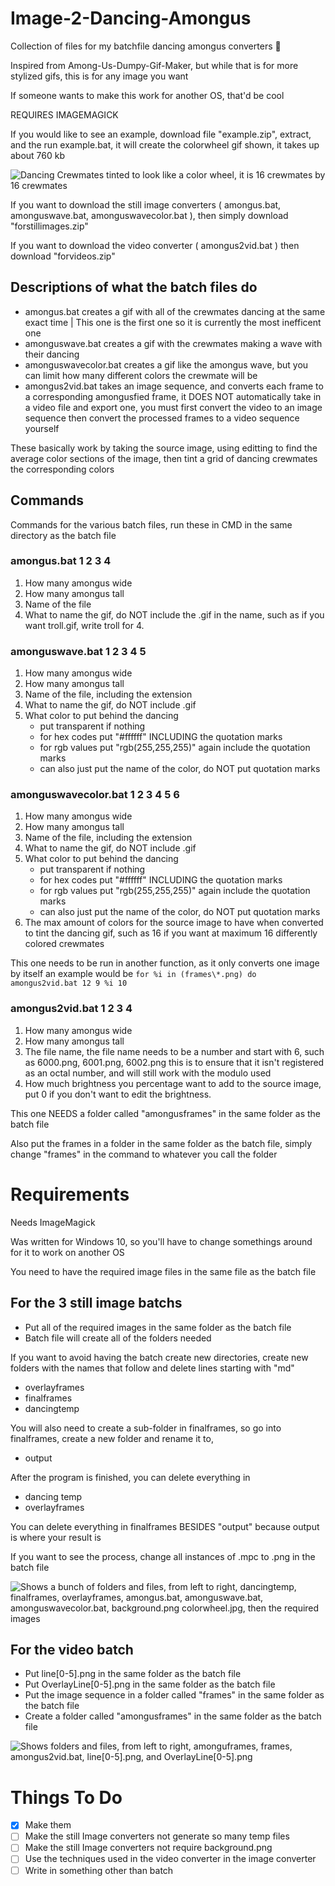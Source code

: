 # Image-2-Dancing-Amongus
Collection of files for my batchfile dancing amongus converters 📮

Inspired from Among-Us-Dumpy-Gif-Maker, but while that is for more stylized gifs, this is for any image you want 

If someone wants to make this work for another OS, that'd be cool

REQUIRES IMAGEMAGICK

If you would like to see an example, download file "example.zip", extract, and the run example.bat, it will create the colorwheel gif shown, it takes up about 760 kb 

![Dancing Crewmates tinted to look like a color wheel, it is 16 crewmates by 16 crewmates](https://imgur.com/dkGSSFv.gif)

If you want to download the still image converters ( amongus.bat, amonguswave.bat, amonguswavecolor.bat ), then simply download "forstillimages.zip"

If you want to download the video converter ( amongus2vid.bat ) then download "forvideos.zip"


## Descriptions of what the batch files do

- amongus.bat creates a gif with all of the crewmates dancing at the same exact time | This one is the first one so it is currently the most inefficent one
- amonguswave.bat creates a gif with the crewmates making a wave with their dancing
- amonguswavecolor.bat creates a gif like the amongus wave, but you can limit how many different colors the crewmate will be
- amongus2vid.bat takes an image sequence, and converts each frame to a corresponding amongusfied frame, it DOES NOT automatically take in a video file and export one, you must first convert the video to an image sequence then convert the processed frames to a video sequence yourself

These basically work by taking the source image, using editting to find the average color sections of the image, then tint a grid of dancing crewmates the corresponding colors

## Commands

Commands for the various batch files, run these in CMD in the same directory as the batch file

### amongus.bat 1 2 3 4

1. How many amongus wide
2. How many amongus tall
3. Name of the file
4. What to name the gif, do NOT include the .gif in the name, such as if you want troll.gif, write troll for 4.

### amonguswave.bat 1 2 3 4 5 

1. How many amongus wide
2. How many amongus tall
3. Name of the file, including the extension
4. What to name the gif, do NOT include .gif
5. What color to put behind the dancing
   - put transparent if nothing
   - for hex codes put "#ffffff" INCLUDING the quotation marks
   - for rgb values put "rgb(255,255,255)" again include the quotation marks
   - can also just put the name of the color, do NOT put quotation marks 

### amonguswavecolor.bat 1 2 3 4 5 6

1. How many amongus wide
2. How many amongus tall
3. Name of the file, including the extension
4. What to name the gif, do NOT include .gif
5. What color to put behind the dancing
   - put transparent if nothing
   - for hex codes put "#ffffff" INCLUDING the quotation marks
   - for rgb values put "rgb(255,255,255)" again include the quotation marks
   - can also just put the name of the color, do NOT put quotation marks 
6. The max amount of colors for the source image to have when converted to tint the dancing gif, such as 16 if you want at maximum 16 differently colored crewmates

This one needs to be run in another function, as it only converts one image by itself
an example would be
`
for %i in (frames\*.png) do amongus2vid.bat 12 9 %i 10
`

### amongus2vid.bat 1 2 3 4

1. How many amongus wide
2. How many amongus tall
3. The file name, the file name needs to be a number and start with 6, such as 6000.png, 6001.png, 6002.png this is to ensure that it isn't registered as an octal number, and will still work with the modulo used 
4. How much brightness you percentage want to add to the source image, put 0 if you don't want to edit the brightness.

This one NEEDS a folder called "amongusframes" in the same folder as the batch file

Also put the frames in a folder in the same folder as the batch file, simply change "frames\" in the command to whatever you call the folder


# Requirements

Needs ImageMagick

Was written for Windows 10, so you'll have to change somethings around for it to work on another OS

You need to have the required image files in the same file as the batch file

## For the 3 still image batchs

- Put all of the required images in the same folder as the batch file
- Batch file will create all of the folders needed


If you want to avoid having the batch create new directories, create new folders with the names that follow and delete lines starting with "md"

- overlayframes
- finalframes
- dancingtemp

You will also need to create a sub-folder in finalframes, so go into finalframes, create a new folder and rename it to,
- output

After the program is finished, you can delete everything in 
- dancing temp
- overlayframes

You can delete everything in finalframes BESIDES "output" because output is where your result is

If you want to see the process, change all instances of .mpc to .png in the batch file

![Shows a bunch of folders and files, from left to right, dancingtemp, finalframes, overlayframes, amongus.bat, amonguswave.bat, amonguswavecolor.bat, background.png colorwheel.jpg, then the required images](https://i.imgur.com/uledWoo.png)

## For the video batch

- Put line[0-5].png in the same folder as the batch file
- Put OverlayLine[0-5].png in the same folder as the batch file
- Put the image sequence in a folder called "frames" in the same folder as the batch file
- Create a folder called "amongusframes" in the same folder as the batch file

![Shows folders and files, from left to right, amonguframes, frames, amongus2vid.bat, line[0-5].png, and OverlayLine[0-5].png ](https://i.imgur.com/IDnvKmt.png)
# Things To Do 

- [x] Make them
- [ ] Make the still Image converters not generate so many temp files
- [ ] Make the still Image converters not require background.png
- [ ] Use the techniques used in the video converter in the image converter
- [ ] Write in something other than batch
